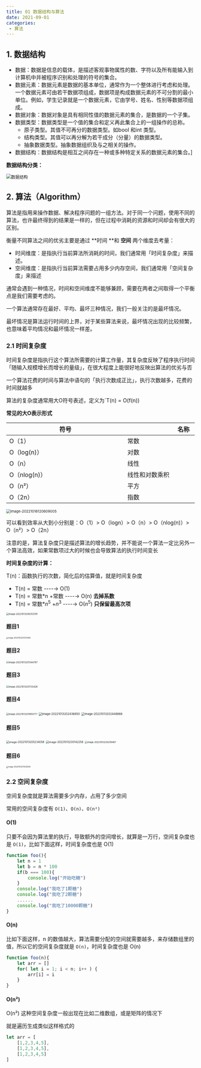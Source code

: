 ```yaml
---
title: 01 数据结构与算法
date: 2021-09-01
categories: 
 - 算法
---
```


## 1. 数据结构

- 数据：数据是信息的载体，是描述客观事物属性的数、字符以及所有能输入到计算机中并被程序识别和处理的符号的集合。
- 数据元素：数据元素是数据的基本单位，通常作为一个整体进行考虑和处理。一个数据元素可由若干数据项组成，数据项是构成数据元素的不可分割的最小单位。例如，学生记录就是一个数据元素，它由学号、姓名、性别等数据项组成。
- 数据对象：数据对象是具有相同性值的数据元素的集合，是数据的一个子集。
- 数据类型：数据类型是一个值的集合和定义再此集合上的一组操作的总称。
   - 原子类型。其值不可再分的数据类型。如bool 和int 类型。
   - 结构类型。其值可以再分解为若干成分（分量）的数据类型。
   - 抽象数据类型。抽象数据组织及与之相关的操作。
- 数据结构：数据结构是相互之间存在一种或多种特定关系的数据元素的集合。]

**数据结构分类：**

<img src="https://could-img.oss-cn-hangzhou.aliyuncs.com/202210161349249.png" alt="数据结构" style="zoom:80%;" />

## 2. 算法（Algorithm）

算法是指用来操作数据、解决程序问题的一组方法。对于同一个问题，使用不同的算法，也许最终得到的结果是一样的，但在过程中消耗的资源和时间却会有很大的区别。

衡量不同算法之间的优劣主要是通过 **时间 **和 **空间** 两个维度去考量：

- 时间维度：是指执行当前算法所消耗的时间，我们通常用「时间复杂度」来描述。
- 空间维度：是指执行当前算法需要占用多少内存空间，我们通常用「空间复杂度」来描述

通常会遇到一种情况，时间和空间维度不能够兼顾，需要在两者之间取得一个平衡点是我们需要考虑的。

一个算法通常存在最好、平均、最坏三种情况，我们一般关注的是最坏情况。

最坏情况是算法运行时间的上界，对于某些算法来说，最坏情况出现的比较频繁，也意味着平均情况和最坏情况一样差。

### 2.1 时间复杂度

时间复杂度是指执行这个算法所需要的计算工作量，其复杂度反映了程序执行时间「随输入规模增长而增长的量级」，在很大程度上能很好地反映出算法的优劣与否

一个算法花费的时间与算法中语句的「执行次数成正比」，执行次数越多，花费的时间就越多

算法的复杂度通常用大O符号表述，定义为`T(n) = O(f(n))

**常见的大O表示形式**

| <span style="display:inline-block;width:300px">符号 </span>        | <span style="display:inline-block;width:300px">名称    </span>         |
| ------------ | -------------- |
| O（1）       | 常数           |
| O（log(n)）  | 对数           |
| O（n）       | 线性           |
| O（nlog(n)） | 线性和对数乘积 |
| O（n²）      | 平方           |
| O（2n）      | 指数           |

<img src="https://could-img.oss-cn-hangzhou.aliyuncs.com/202210161206148.png" alt="image-20221016120609005" style="zoom: 67%;" />

可以看到效率从大到小分别是：O（1）> O（logn）> O（n）> O（nlog(n)）> O（n²）> O（2n）

注意的是，算法复杂度只是描述算法的增长趋势，并不能说一个算法一定比另外一个算法高效，如果常数项过大的时候也会导致算法的执行时间变长

**时间复杂度的计算：**

T(n)：函数执行的次数，简化后的估算值，就是时间复杂度

- T(n)  =  常数 ----→ O(1)
- T(n)  =  常数*n +常数 ----→ O(n)   **去掉系数**
- T(n)  =  常数*$n^5$ +$n^3$ ----→ O($n^5$)  **只保留最高次项**

<img src="https://could-img.oss-cn-hangzhou.aliyuncs.com/202210132307497.png" alt="image-20221013200353781" style="zoom: 42%;" />



#### 题目1

<img src="https://could-img.oss-cn-hangzhou.aliyuncs.com/202210132306980.png" alt="image-20221013201313483" style="zoom: 33%;" />

#### 题目2 

<img src="https://could-img.oss-cn-hangzhou.aliyuncs.com/202210132306927.png" alt="image-20221013201344767" style="zoom:42%;" />

#### 题目3 

<img src="https://could-img.oss-cn-hangzhou.aliyuncs.com/202210132306007.png" alt="image-20221013201733428" style="zoom:42%;" />

#### 题目4

<img src="https://could-img.oss-cn-hangzhou.aliyuncs.com/202210132306009.png" alt="image-20221013201850777" style="zoom:42%;" />

<img src="https://could-img.oss-cn-hangzhou.aliyuncs.com/202210132306815.png" alt="image-20221013202436850" style="zoom:54%;" />

<img src="https://could-img.oss-cn-hangzhou.aliyuncs.com/202210132306534.png" alt="image-20221013202448866" style="zoom:54%;" />

#### 题目5

<img src="https://could-img.oss-cn-hangzhou.aliyuncs.com/202210132306268.png" alt="image-20221013205234058" style="zoom:50%;" />

<img src="https://could-img.oss-cn-hangzhou.aliyuncs.com/202210132307266.png" alt="image-20221013230142258" style="zoom: 50%;" />



<img src="https://could-img.oss-cn-hangzhou.aliyuncs.com/202210132307183.png" alt="image-20221013230219467" style="zoom:42%;" />

#### 题目6

<img src="https://could-img.oss-cn-hangzhou.aliyuncs.com/202210132307962.png" alt="image-20221013211532559" style="zoom: 33%;" />

### 2.2 空间复杂度

空间复杂度就是算法需要多少内存，占用了多少空间

常用的空间复杂度有 `O(1)`、`O(n)`、`O(n²)`

#### O(1)

只要不会因为算法里的执行，导致额外的空间增长，就算是一万行，空间复杂度也是 `O(1)`，比如下面这样，时间复杂度也是 O(1)

```js
function foo(){
    let n = 1
    let b = n * 100
    if(b === 100){
        console.log("开始吃糖")
    }
    console.log("我吃了1颗糖")
    console.log("我吃了2颗糖")
    ......
    console.log("我吃了10000颗糖")
}
```

#### O(n)

比如下面这样，n 的数值越大，算法需要分配的空间就需要越多，来存储数组里的值，所以它的空间复杂度就是 `O(n)`，时间复杂度也是 O(n)

```js
function foo(n){
    let arr = []
    for( let i = 1; i < n; i++ ) {
        arr[i] = i
    }
}
```

#### O(n²)

O(n²) 这种空间复杂度一般出现在比如二维数组，或是矩阵的情况下

就是遍历生成类似这样格式的

```js
let arr = [
    [1,2,3,4,5],
    [1,2,3,4,5],
    [1,2,3,4,5]
]
```